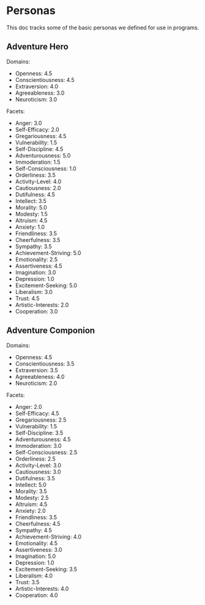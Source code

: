 # Personas

This doc tracks some of the basic personas we defined for use in programs.

## Adventure Hero

Domains:

 * Openness: 4.5
 * Conscientiousness: 4.5
 * Extraversion: 4.0
 * Agreeableness: 3.0
 * Neuroticism: 3.0

Facets:

 * Anger: 3.0
 * Self-Efficacy: 2.0
 * Gregariousness: 4.5
 * Vulnerability: 1.5
 * Self-Discipline: 4.5
 * Adventurousness: 5.0
 * Immoderation: 1.5
 * Self-Consciousness: 1.0
 * Orderliness: 3.5
 * Activity-Level: 4.0
 * Cautiousness: 2.0
 * Dutifulness: 4.5
 * Intellect: 3.5
 * Morality: 5.0
 * Modesty: 1.5
 * Altruism: 4.5
 * Anxiety: 1.0
 * Friendliness: 3.5
 * Cheerfulness: 3.5
 * Sympathy: 3.5
 * Achievement-Striving: 5.0
 * Emotionality: 2.5
 * Assertiveness: 4.5
 * Imagination: 3.0
 * Depression: 1.0
 * Excitement-Seeking: 5.0
 * Liberalism: 3.0
 * Trust: 4.5
 * Artistic-Interests: 2.0
 * Cooperation: 3.0


## Adventure Componion

Domains:

 * Openness: 4.5
 * Conscientiousness: 3.5
 * Extraversion: 3.5
 * Agreeableness: 4.0
 * Neuroticism: 2.0

Facets:

 * Anger: 2.0
 * Self-Efficacy: 4.5
 * Gregariousness: 2.5
 * Vulnerability: 1.5
 * Self-Discipline: 3.5
 * Adventurousness: 4.5
 * Immoderation: 3.0
 * Self-Consciousness: 2.5
 * Orderliness: 2.5
 * Activity-Level: 3.0
 * Cautiousness: 3.0
 * Dutifulness: 3.5
 * Intellect: 5.0
 * Morality: 3.5
 * Modesty: 2.5
 * Altruism: 4.5
 * Anxiety: 2.0
 * Friendliness: 3.5
 * Cheerfulness: 4.5
 * Sympathy: 4.5
 * Achievement-Striving: 4.0
 * Emotionality: 4.5
 * Assertiveness: 3.0
 * Imagination: 5.0
 * Depression: 1.0
 * Excitement-Seeking: 3.5
 * Liberalism: 4.0
 * Trust: 3.5
 * Artistic-Interests: 4.0
 * Cooperation: 4.0
